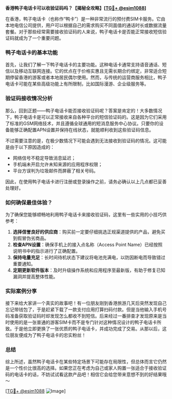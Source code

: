 **香港鸭子电话卡可以收验证码吗？【揭秘全攻略】[[TG💪+ @esim1088](https://t.me/s/esim1088)]**

在香港，鸭子电话卡（也称作“鸭卡”）是一种非常流行的预付费SIM卡服务。它由本地电信公司提供，用户可以根据自己的需求购买不同面值的通话时长或数据流量套餐。对于那些经常需要接收验证码的人来说，鸭子电话卡是否能正常接收短信验证码就成为了一个重要问题。

### 鸭子电话卡的基本功能

首先，让我们了解一下鸭子电话卡的主要功能。这种电话卡通常支持语音通话、短信以及移动互联网连接。它的优点在于价格实惠且无需长期合约绑定，非常适合短期停留香港的游客或者本地居民偶尔使用。然而，与传统的运营商服务相比，鸭子电话卡可能在某些高级功能上有所限制，比如国际漫游、企业级服务等。

### 验证码接收情况分析

那么，回到正题——鸭子电话卡能否接收验证码呢？答案是肯定的！大多数情况下，鸭子电话卡是可以正常接收来自各种平台的短信验证码的。这是因为它们采用了标准的GSM网络技术，并且遵循全球通用的短消息服务中心协议。只要你的设备能够正确配置APN设置并保持在线状态，就能顺利收到这些验证码信息。

不过需要注意的是，在极少数情况下可能会遇到无法接收到验证码的情况。这可能是由于以下原因造成的：
- 网络信号不稳定导致消息延迟；
- 手机端未开启允许未知来源的应用程序权限；
- 平台方误判为垃圾邮件而屏蔽了相关号码。

因此，在使用鸭子电话卡进行注册或登录操作之前，请务必确认以上几点都已妥善处理好。

### 如何确保最佳体验？

为了确保您能够顺畅地利用鸭子电话卡来接收验证码，这里有一些实用的小技巧供参考：

1. **选择信誉良好的供应商**：购买前一定要仔细挑选正规渠道提供的产品，避免买到假冒伪劣商品。
2. **检查APN设置**：确保手机上的接入点名称（Access Point Name）已经按照说明书中的指示进行了正确配置。
3. **保持电量充足**：长时间待机状态下建议将电池充满电，以防因断电而导致错过重要通知。
4. **定期更新软件版本**：及时升级操作系统和应用程序至最新版，有助于修复已知漏洞并提高整体性能。

### 实际案例分享

接下来给大家讲一个真实的故事吧！有一位朋友刚到香港旅游几天后突然发现自己忘记带钱包了，于是赶紧下载了一款支付应用打算扫码付款。但是当他输入手机号码准备获取验证码时却发现怎么都收不到短信。后来经过一番排查才发现原来是当时使用的是一张普通的游客SIM卡而不是专门针对这种情况设计的鸭子电话卡所致。于是他立即更换了一张优质的鸭子电话卡，并成功完成了交易。从那以后，这位朋友便成为了鸭子电话卡的忠实粉丝！

### 总结

综上所述，虽然鸭子电话卡在某些特定场景下可能存在局限性，但总体而言它仍然是一个性价比很高的选择。如果您正在考虑为自己或家人购置一张适合于接收验证码的电话卡的话，不妨试试看这款产品吧！相信它会给您带来意想不到的好结果哦～

[[TG💪+ @esim1088](https://t.me/s/esim1088) ![Image](https://i.postimg.cc/4NQfJmqS/Snipaste-2025-05-13-00-14-12.png)]